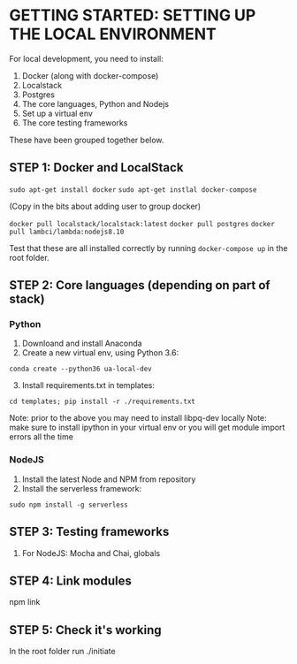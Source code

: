 # GETTING STARTED: SETTING UP THE LOCAL ENVIRONMENT

For local development, you need to install:

1.  Docker (along with docker-compose)
2.  Localstack
3.  Postgres
4.  The core languages, Python and Nodejs
5.  Set up a virtual env
6.  The core testing frameworks

These have been grouped together below.

## STEP 1: Docker and LocalStack

`sudo apt-get install docker`
`sudo apt-get instlal docker-compose`

(Copy in the bits about adding user to group docker)

`docker pull localstack/localstack:latest`
`docker pull postgres`
`docker pull lambci/lambda:nodejs8.10`

Test that these are all installed correctly by running `docker-compose up` in the root folder.

## STEP 2: Core languages (depending on part of stack)

### Python

1. Downloand and install Anaconda
2. Create a new virtual env, using Python 3.6:

`conda create --python36 ua-local-dev`

3. Install requirements.txt in templates:

`cd templates; pip install -r ./requirements.txt`

Note: prior to the above you may need to install libpq-dev locally
Note: make sure to install ipython in your virtual env or you will get module import errors all the time

### NodeJS

1. Install the latest Node and NPM from repository
2. Install the serverless framework:

`sudo npm install -g serverless`

## STEP 3: Testing frameworks

1. For NodeJS: Mocha and Chai, globals

## STEP 4: Link modules

npm link

## STEP 5: Check it's working

In the root folder run ./initiate